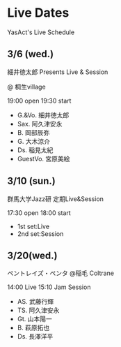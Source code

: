 # Live Dates

YasAct's Live Schedule

## 3/6 (wed.)

細井徳太郎 Presents
Live & Session

@ 桐生village

19:00 open
19:30 start

- G.&Vo. 細井徳太郎
- Sax. 阿久津安永
- B. 岡部辰弥
- G. 大木涼介
- Ds. 稲見太紀
- GuestVo. 宮原美絵

## 3/10 (sun.)

群馬大学Jazz研
定期Live&Session

17:30 open
18:00 start

- 1st set:Live
- 2nd set:Session

## 3/20(wed.)

ペントレイズ・ペンタ
@稲毛 Coltrane

14:00 Live
15:10 Jam Session

- AS. 武藤行輝
- TS. 阿久津安永
- Gt. 山本陽一
- B. 萩原拓也
- Ds. 長澤洋平